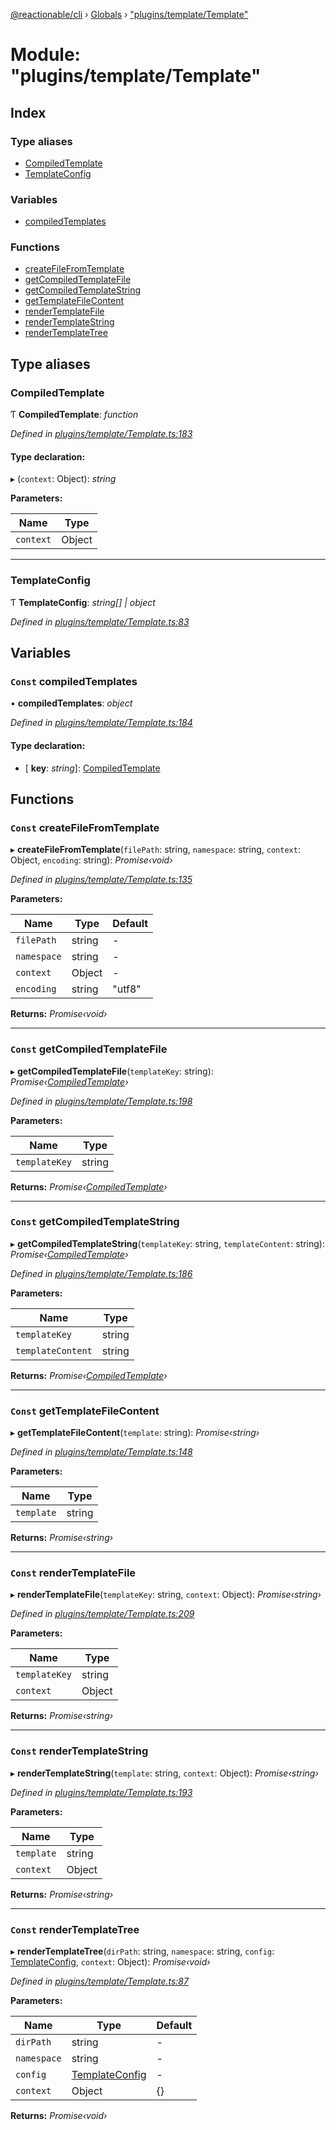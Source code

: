 [@reactionable/cli](../README.md) › [Globals](../globals.md) › ["plugins/template/Template"](_plugins_template_template_.md)

# Module: "plugins/template/Template"

## Index

### Type aliases

* [CompiledTemplate](_plugins_template_template_.md#compiledtemplate)
* [TemplateConfig](_plugins_template_template_.md#templateconfig)

### Variables

* [compiledTemplates](_plugins_template_template_.md#const-compiledtemplates)

### Functions

* [createFileFromTemplate](_plugins_template_template_.md#const-createfilefromtemplate)
* [getCompiledTemplateFile](_plugins_template_template_.md#const-getcompiledtemplatefile)
* [getCompiledTemplateString](_plugins_template_template_.md#const-getcompiledtemplatestring)
* [getTemplateFileContent](_plugins_template_template_.md#const-gettemplatefilecontent)
* [renderTemplateFile](_plugins_template_template_.md#const-rendertemplatefile)
* [renderTemplateString](_plugins_template_template_.md#const-rendertemplatestring)
* [renderTemplateTree](_plugins_template_template_.md#const-rendertemplatetree)

## Type aliases

###  CompiledTemplate

Ƭ **CompiledTemplate**: *function*

*Defined in [plugins/template/Template.ts:183](https://github.com/neilime/reactionable-cli/blob/86c13e3/src/plugins/template/Template.ts#L183)*

#### Type declaration:

▸ (`context`: Object): *string*

**Parameters:**

Name | Type |
------ | ------ |
`context` | Object |

___

###  TemplateConfig

Ƭ **TemplateConfig**: *string[] | object*

*Defined in [plugins/template/Template.ts:83](https://github.com/neilime/reactionable-cli/blob/86c13e3/src/plugins/template/Template.ts#L83)*

## Variables

### `Const` compiledTemplates

• **compiledTemplates**: *object*

*Defined in [plugins/template/Template.ts:184](https://github.com/neilime/reactionable-cli/blob/86c13e3/src/plugins/template/Template.ts#L184)*

#### Type declaration:

* \[ **key**: *string*\]: [CompiledTemplate](_plugins_template_template_.md#compiledtemplate)

## Functions

### `Const` createFileFromTemplate

▸ **createFileFromTemplate**(`filePath`: string, `namespace`: string, `context`: Object, `encoding`: string): *Promise‹void›*

*Defined in [plugins/template/Template.ts:135](https://github.com/neilime/reactionable-cli/blob/86c13e3/src/plugins/template/Template.ts#L135)*

**Parameters:**

Name | Type | Default |
------ | ------ | ------ |
`filePath` | string | - |
`namespace` | string | - |
`context` | Object | - |
`encoding` | string | "utf8" |

**Returns:** *Promise‹void›*

___

### `Const` getCompiledTemplateFile

▸ **getCompiledTemplateFile**(`templateKey`: string): *Promise‹[CompiledTemplate](_plugins_template_template_.md#compiledtemplate)›*

*Defined in [plugins/template/Template.ts:198](https://github.com/neilime/reactionable-cli/blob/86c13e3/src/plugins/template/Template.ts#L198)*

**Parameters:**

Name | Type |
------ | ------ |
`templateKey` | string |

**Returns:** *Promise‹[CompiledTemplate](_plugins_template_template_.md#compiledtemplate)›*

___

### `Const` getCompiledTemplateString

▸ **getCompiledTemplateString**(`templateKey`: string, `templateContent`: string): *Promise‹[CompiledTemplate](_plugins_template_template_.md#compiledtemplate)›*

*Defined in [plugins/template/Template.ts:186](https://github.com/neilime/reactionable-cli/blob/86c13e3/src/plugins/template/Template.ts#L186)*

**Parameters:**

Name | Type |
------ | ------ |
`templateKey` | string |
`templateContent` | string |

**Returns:** *Promise‹[CompiledTemplate](_plugins_template_template_.md#compiledtemplate)›*

___

### `Const` getTemplateFileContent

▸ **getTemplateFileContent**(`template`: string): *Promise‹string›*

*Defined in [plugins/template/Template.ts:148](https://github.com/neilime/reactionable-cli/blob/86c13e3/src/plugins/template/Template.ts#L148)*

**Parameters:**

Name | Type |
------ | ------ |
`template` | string |

**Returns:** *Promise‹string›*

___

### `Const` renderTemplateFile

▸ **renderTemplateFile**(`templateKey`: string, `context`: Object): *Promise‹string›*

*Defined in [plugins/template/Template.ts:209](https://github.com/neilime/reactionable-cli/blob/86c13e3/src/plugins/template/Template.ts#L209)*

**Parameters:**

Name | Type |
------ | ------ |
`templateKey` | string |
`context` | Object |

**Returns:** *Promise‹string›*

___

### `Const` renderTemplateString

▸ **renderTemplateString**(`template`: string, `context`: Object): *Promise‹string›*

*Defined in [plugins/template/Template.ts:193](https://github.com/neilime/reactionable-cli/blob/86c13e3/src/plugins/template/Template.ts#L193)*

**Parameters:**

Name | Type |
------ | ------ |
`template` | string |
`context` | Object |

**Returns:** *Promise‹string›*

___

### `Const` renderTemplateTree

▸ **renderTemplateTree**(`dirPath`: string, `namespace`: string, `config`: [TemplateConfig](_plugins_template_template_.md#templateconfig), `context`: Object): *Promise‹void›*

*Defined in [plugins/template/Template.ts:87](https://github.com/neilime/reactionable-cli/blob/86c13e3/src/plugins/template/Template.ts#L87)*

**Parameters:**

Name | Type | Default |
------ | ------ | ------ |
`dirPath` | string | - |
`namespace` | string | - |
`config` | [TemplateConfig](_plugins_template_template_.md#templateconfig) | - |
`context` | Object | {} |

**Returns:** *Promise‹void›*
